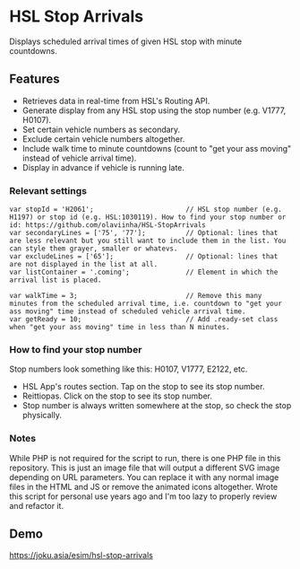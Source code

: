 # HSL Stop Arrivals

Displays scheduled arrival times of given HSL stop with minute countdowns.

## Features
- Retrieves data in real-time from HSL's Routing API.
- Generate display from any HSL stop using the stop number (e.g. V1777, H0107).
- Set certain vehicle numbers as secondary.
- Exclude certain vehicle numbers altogether.
- Include walk time to minute countdowns (count to "get your ass moving" instead of vehicle arrival time).
- Display in advance if vehicle is running late.

### Relevant settings
```
var stopId = 'H2061';                       // HSL stop number (e.g. H1197) or stop id (e.g. HSL:1030119). How to find your stop number or id: https://github.com/olaviinha/HSL-StopArrivals
var secondaryLines = ['75', '77'];          // Optional: lines that are less relevant but you still want to include them in the list. You can style them grayer, smaller or whatevs.
var excludeLines = ['65'];                  // Optional: lines that are not displayed in the list at all.
var listContainer = '.coming';              // Element in which the arrival list is placed.

var walkTime = 3;                           // Remove this many minutes from the scheduled arrival time, i.e. countdown to "get your ass moving" time instead of scheduled vehicle arrival time.
var getReady = 10;                          // Add .ready-set class when "get your ass moving" time in less than N minutes.
```

### How to find your stop number

Stop numbers look something like this: H0107, V1777, E2122, etc.
- HSL App's routes section. Tap on the stop to see its stop number.
- Reittiopas. Click on the stop to see its stop number.
- Stop number is always written somewhere at the stop, so check the stop physically.

### Notes

While PHP is not required for the script to run, there is one PHP file in this repository. This is just an image file that will output a different SVG image depending on URL parameters. You can replace it with any normal image files in the HTML and JS or remove the animated icons altogether. Wrote this script for personal use years ago and I'm too lazy to properly review and refactor it.

## Demo

https://joku.asia/esim/hsl-stop-arrivals
